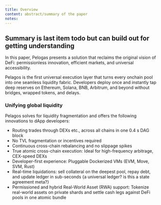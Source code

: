 ```yaml
---
title: Overview
content: abstract/summary of the paper
notes:
---
```


## Summary is last item todo but can build out for getting understanding

In this paper, Pelogas presents a solution that reclaims the original vision of DeFi: permissionless innovation, efficient markets, and universal accessibility.

Pelagos is the first universal execution layer that turns every onchain pool into one seamless liquidity fabric. Developers deploy once and instantly tap deep reserves on Ethereum, Solana, BNB, Arbitrum, and beyond without bridges, wrapped tokens, and delays.

### Unifying global liquidity

Pelagos solves for liquidity fragmentation and offers the following innovations to dApp developers:

- Routing trades through DEXs etc., across all chains in one 0.4 s DAG block
- No TVL fragmentation or incentives required
- Continuous cross-chain rebalancing and no slippage spikes
- True atomic cross-chain execution: Ideal for high-frequency arbitrage, CEX-speed DEXs
- Developer-first experience: Pluggable Dockerized VMs (EVM, Move, SVM, Rust) 
- Real-time liquidations: sell collateral on the deepest pool, repay debt, and update ledger in sub-seconds
{a universal ledger? is this a state agreement meta?}
- Permissioned and hybrid Real-World Asset (RWA) support: Tokenize real-world assets on private shards and settle cash legs against DeFi pools in one atomic bundle
